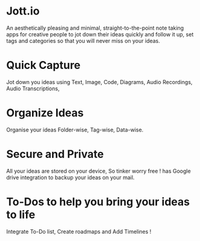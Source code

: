 # Jott.io
An aesthetically pleasing and minimal, straight-to-the-point note taking apps for creative people to jot down their ideas quickly and follow it up, set tags and categories so that you will never miss on your ideas. 

# Quick Capture 
Jot down you ideas using Text, Image, Code, Diagrams, Audio Recordings, Audio Transcriptions, 

# Organize Ideas
Organise your ideas Folder-wise, Tag-wise, Data-wise. 

# Secure and Private 
All your ideas are stored on your device, So tinker worry free ! 
has Google drive integration to backup your ideas on your mail. 

# To-Dos to help you bring your ideas to life 
Integrate To-Do list, Create roadmaps and Add Timelines !  

